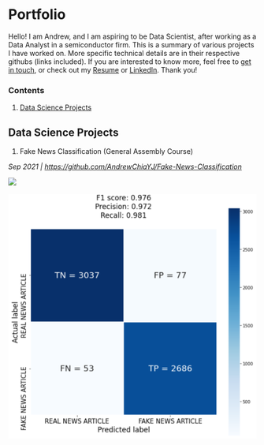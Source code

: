 # Portfolio

Hello! I am Andrew, and I am aspiring to be Data Scientist, after working as a Data Analyst in a semiconductor firm. This is a summary of various projects I have worked on. More specific technical details are in their respective githubs (links included). If you are interested to know more, feel free to [get in touch](mailto:chiayj95@hotmail.com), or check out my [Resume](../master/Resume_Chia%20Yih%20Jeng.pdf) or [LinkedIn](https://www.linkedin.com/in/andrewchiayj/). Thank you! 


### Contents

1. [Data Science Projects](#Data-Science-Projects)

## Data Science Projects

1. Fake News Classification (General Assembly Course)

*Sep 2021 | https://github.com/AndrewChiaYJ/Fake-News-Classification*

![](https://github.com/AndrewChiaYJ/Portfolio/tree/master/Visualisations/XGBoost_Confusion_Matrix.PNG)

<img src="./Visualisations/XGBoost_Confusion_Matrix.PNG">
